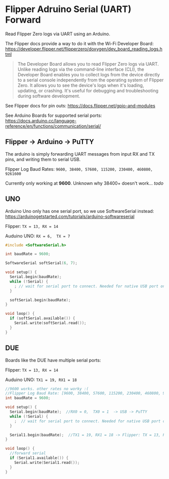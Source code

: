 # Flipper Adruino Serial (UART) Forward

Read Flipper Zero logs via UART using an Arduino. 

The Flipper docs provide a way to do it with the Wi-Fi Developer Board:
https://developer.flipper.net/flipperzero/doxygen/dev_board_reading_logs.html
>The Developer Board allows you to read Flipper Zero logs via UART. Unlike reading logs via the command-line interface (CLI), the Developer Board enables you to collect logs from the device directly to a serial console independently from the operating system of Flipper Zero. It allows you to see the device's logs when it's loading, updating, or crashing. It's useful for debugging and troubleshooting during software development.

See Flipper docs for pin outs: https://docs.flipper.net/gpio-and-modules

See Arduino Boards for supported serial ports: https://docs.arduino.cc/language-reference/en/functions/communication/serial/


## Flipper -> Arduino -> PuTTY

The arduino is simply forwarding UART messages from input RX and TX pins, and writing them to serial USB.

Flipper Log Baud Rates: `9600, 38400, 57600, 115200, 230400, 460800, 9261600`

Currently only working at **9600**. Unknown why 38400+ doesn't work... *todo*

UNO
-
Arduino Uno only has one serial port, so we use SoftwareSerial instead: https://arduinogetstarted.com/tutorials/arduino-softwareserial

Flipper: `TX = 13, RX = 14`

Auduino UNO: `RX = 6,  TX = 7`

```ino
#include <SoftwareSerial.h>

int baudRate = 9600;

SoftwareSerial softSerial(6, 7);

void setup() {
  Serial.begin(baudRate);
  while (!Serial) {
    ; // wait for serial port to connect. Needed for native USB port only
  }

  softSerial.begin(baudRate);
}

void loop() {
  if (softSerial.available()) {
    Serial.write(softSerial.read());
  }
}

```

DUE
-
Boards like the DUE have multiple serial ports:

Flipper: `TX = 13, RX = 14`

Auduino UNO: `TX1 = 19, RX1 = 18`

```ino
//9600 works. other rates no worky :(
//Flipper Log Baud Rate: [9600, 38400, 57600, 115200, 230400, 460800, 9261600]
int baudRate = 9600;

void setup() {
  Serial.begin(baudRate);  //RX0 = 0,  TX0 = 1  -> USB -> PuTTY
  while (!Serial) {
    ;  // wait for serial port to connect. Needed for native USB port only
  }

  Serial1.begin(baudRate);  //TX1 = 19, RX1 = 18 -> Flipper: TX = 13, RX = 14
}

void loop() {
  //forward serial
  if (Serial1.available()) {
    Serial.write(Serial1.read());
  }
}
```
